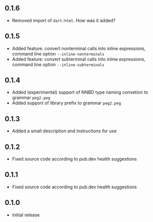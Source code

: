 ## 0.1.6

- Removed import of `dart:html`. How was it added?

## 0.1.5

- Added feature: convert nonterminal calls into inline expressions, command line option `--inline-nonterminals`
- Added feature: convert subterminal calls into inline expressions, command line option `--inline-subterminals`

## 0.1.4

- Added (experimental) support of NNBD type naming convetion to grammar `peg2.peg`
- Added support of library prefix to grammar `peg2.peg`

## 0.1.3

- Added a small description and instructions for use

## 0.1.2

- Fixed source code according to pub.dev health suggestions

## 0.1.1

- Fixed source code according to pub.dev health suggestions

## 0.1.0

- Initial release
